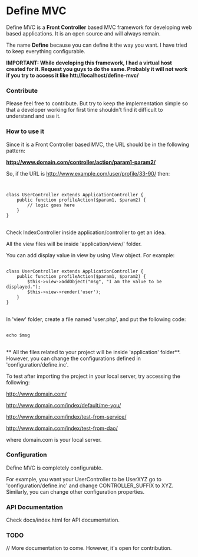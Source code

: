 # Define MVC

Define MVC is a **Front Controller** based MVC framework for developing web based applications. It is an open source and will always remain.

The name **Define** because you can define it the way you want. I have tried to keep everything configurable.

**IMPORTANT: While developing this framework, I had a virtual host created for it. Request you guys to do the same. Probably it will not work if you try to access it like htt://localhost/define-mvc/**


### Contribute

Please feel free to contribute. But try to keep the implementation simple so that a developer working for first time shouldn't find it difficult to understand and use it.



### How to use it

Since it is a Front Controller based MVC, the URL should be in the following pattern:

**http://www.domain.com/controller/action/param1-param2/**

So, if the URL is http://www.example.com/user/profile/33-90/ then:

<pre>
<code>

class UserController extends ApplicationController {
	public function profileAction($param1, $param2) {
		// logic goes here
	}
}
</code>
</pre>

Check IndexController inside application/controller to get an idea.

All the view files will be inside 'application/view/' folder.

You can add display value in view by using View object. For example:

<pre>
<code>
class UserController extends ApplicationController {
	public function profileAction($param1, $param2) {
		$this->view->addObject("msg", "I am the value to be displayed.");
		$this->view->render('user');
	}
}
</code>
</pre>

In 'view' folder, create a file named 'user.php', and put the following code:

<pre>
<code>
echo $msg
</code>
</pre>



** All the files related to your project will be inside 'application' folder**. However, you can change the configurations defined in 'configuration/define.inc'.

To test after importing the project in your local server, try accessing the following:

http://www.domain.com/

http://www.domain.com/index/default/me-you/

http://www.domain.com/index/test-from-service/

http://www.domain.com/index/test-from-dao/

where domain.com is your local server.

### Configuration

Define MVC is completely configurable. 

For example, you want your UserController to be UserXYZ go to 'configuration/define.inc' and change CONTROLLER_SUFFIX to XYZ. Similarly, you can change other configuration properties.

### API Documentation

Check docs/index.html for API documentation.

### TODO
// More documentation to come. However, it's open for contribution.
